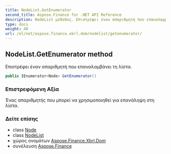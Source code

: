 ```yaml
---
title: NodeList.GetEnumerator
second_title: Aspose.Finance for .NET API Reference
description: NodeList μέθοδος. Επιστρέφει έναν απαριθμητή που επαναλαμβάνει τη λίστα.
type: docs
weight: 40
url: /el/net/aspose.finance.xbrl.dom/nodelist/getenumerator/
---
```

## NodeList.GetEnumerator method

Επιστρέφει έναν απαριθμητή που επαναλαμβάνει τη λίστα.

```csharp
public IEnumerator<Node> GetEnumerator()
```

### Επιστρεφόμενη Αξία

Ένας απαριθμητής που μπορεί να χρησιμοποιηθεί για επανάληψη στη λίστα.

### Δείτε επίσης

* class [Node](../../node/)
* class [NodeList](../)
* χώρος ονομάτων [Aspose.Finance.Xbrl.Dom](../../nodelist/)
* συνέλευση [Aspose.Finance](../../../)


